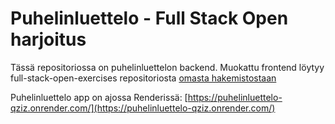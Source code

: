 # Puhelinluettelo - Full Stack Open harjoitus

Tässä repositoriossa on puhelinluettelon backend. Muokattu frontend löytyy full-stack-open-exercises repositoriosta [omasta hakemistostaan](https://github.com/discomeles/full-stack-open-exercises/tree/main/osa3-front)

Puhelinluettelo app on ajossa Renderissä: [https://puhelinluettelo-qziz.onrender.com/](https://puhelinluettelo-qziz.onrender.com/)